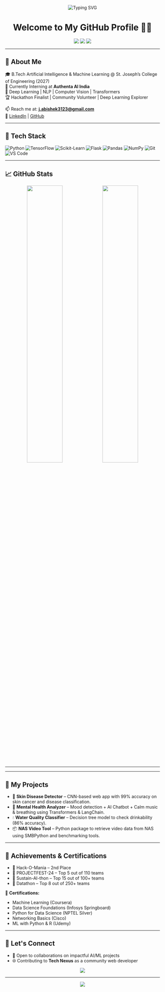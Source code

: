 <!-- BANNER -->
<p align="center">
  <img src="https://readme-typing-svg.herokuapp.com?font=Fira+Code&weight=500&size=24&pause=1000&color=00F7FF&center=true&vCenter=true&width=435&lines=Hi+there+%F0%9F%91%8B%2C+I'm+Abishek+J;AI+%7C+ML+%7C+CV+Enthusiast;Building+projects+with+Deep+Learning+%F0%9F%92%BB" alt="Typing SVG" />
</p>

<h1 align="center">Welcome to My GitHub Profile 👨‍💻</h1>

<p align="center">
  <img src="https://img.shields.io/badge/-Abishek%20J-blueviolet?style=flat-square&logo=github" />
  <img src="https://komarev.com/ghpvc/?username=MLAbishek&label=Profile%20views&color=brightgreen&style=flat-square" />
  <img src="https://img.shields.io/github/followers/MLAbishek?label=Follow&style=social" />
</p>

---

## 🌟 About Me

🎓 B.Tech Artificial Intelligence & Machine Learning @ St. Joseph’s College of Engineering (2027)  
🔬 Currently Interning at **Authenta AI India**  
🧠 Deep Learning | NLP | Computer Vision | Transformers  
🏆 Hackathon Finalist | Community Volunteer | Deep Learning Explorer  

📫 Reach me at: **[j.abishek3123@gmail.com](mailto:j.abishek3123@gmail.com)**  
🔗 [LinkedIn](https://www.linkedin.com/in/j-abishek-007-525713d/) | [GitHub](https://github.com/MLAbishek)

---

## 🚀 Tech Stack

![Python](https://img.shields.io/badge/-Python-05122A?style=flat&logo=python)
![TensorFlow](https://img.shields.io/badge/-TensorFlow-05122A?style=flat&logo=tensorflow)
![Scikit-Learn](https://img.shields.io/badge/-Scikit--Learn-05122A?style=flat&logo=scikit-learn)
![Flask](https://img.shields.io/badge/-Flask-05122A?style=flat&logo=flask)
![Pandas](https://img.shields.io/badge/-Pandas-05122A?style=flat&logo=pandas)
![NumPy](https://img.shields.io/badge/-NumPy-05122A?style=flat&logo=numpy)
![Git](https://img.shields.io/badge/-Git-05122A?style=flat&logo=git)
![VS Code](https://img.shields.io/badge/-VS%20Code-05122A?style=flat&logo=visual-studio-code)

---

## 📈 GitHub Stats

<p align="center">
  <img width="48%" src="https://github-readme-stats.vercel.app/api?username=MLAbishek&show_icons=true&theme=radical" />
  <img width="48%" src="https://github-readme-streak-stats.herokuapp.com/?user=MLAbishek&theme=radical" />
</p>

---

---

## 💼 My Projects

- 🔬 **Skin Disease Detector** – CNN-based web app with 99% accuracy on skin cancer and disease classification.
- 🧘 **Mental Health Analyzer** – Mood detection + AI Chatbot + Calm music & breathing using Transformers & LangChain.
- 💧 **Water Quality Classifier** – Decision tree model to check drinkability (86% accuracy).
- 📦 **NAS Video Tool** – Python package to retrieve video data from NAS using SMBPython and benchmarking tools.

---

## 🏅 Achievements & Certifications

- 🥇 Hack-O-Mania – 2nd Place
- 🥈 PROJECTFEST-24 – Top 5 out of 110 teams
- 🏅 Sustain-AI-thon – Top 15 out of 100+ teams
- 🏅 Datathon – Top 8 out of 250+ teams

📜 **Certifications:**  
- Machine Learning (Coursera)  
- Data Science Foundations (Infosys Springboard)  
- Python for Data Science (NPTEL Silver)  
- Networking Basics (Cisco)  
- ML with Python & R (Udemy)

---

## 🌱 Let's Connect

- 🤝 Open to collaborations on impactful AI/ML projects
- 🌐 Contributing to **Tech Nexus** as a community web developer

<p align="center">
  <img src="https://github-profile-summary-cards.vercel.app/api/cards/profile-details?username=MLAbishek&theme=github_dark" />
</p>

---

<!-- Footer -->
<p align="center">
  <img src="https://capsule-render.vercel.app/api?type=waving&color=gradient&height=150&section=footer"/>
</p>
